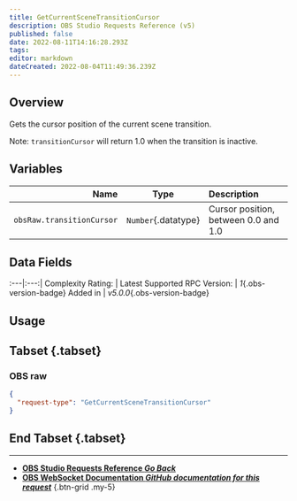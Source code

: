 ```yaml
---
title: GetCurrentSceneTransitionCursor
description: OBS Studio Requests Reference (v5)
published: false
date: 2022-08-11T14:16:28.293Z
tags: 
editor: markdown
dateCreated: 2022-08-04T11:49:36.239Z
---
```


## Overview
Gets the cursor position of the current scene transition.

Note: `transitionCursor` will return 1.0 when the transition is inactive.

## Variables
Name | Type | Description | 
----:|:---------:|:------------|
`obsRaw.transitionCursor` | `Number`{.datatype} | Cursor position, between 0.0 and 1.0

## Data Fields
:---|:---:|
Complexity Rating: | <span class="stars stars--2"></span>
Latest Supported RPC Version: | *1*{.obs-version-badge}
Added in | *v5.0.0*{.obs-version-badge}

## Usage
## Tabset {.tabset}
### OBS raw
```json
{
  "request-type": "GetCurrentSceneTransitionCursor"
}
```
## End Tabset {.tabset}

---

- [<i class="mdi mdi-chevron-left"></i>**OBS Studio Requests Reference *Go Back***](/en/Broadcasters/OBS/Requests)
- [<i class="mdi mdi-github"></i> **OBS WebSocket Documentation *GitHub documentation for this request***](https://github.com/obsproject/obs-websocket/blob/master/docs/generated/protocol.md#getcurrentscenetransitioncursor)
{.btn-grid .my-5}